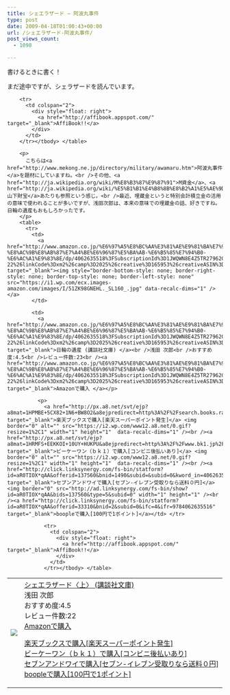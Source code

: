 ```yaml
---
title: シェエラザード – 阿波丸事件
type: post
date: 2009-04-18T01:00:43+00:00
url: /シェエラザード-阿波丸事件/
post_views_count:
  - 1098

---
```

書けるときに書く！

まだ途中ですが、シェラザードを読んでいます。

<table>
  <tr>
    <td>
      <a href="http://www.amazon.co.jp/%E3%82%B7%E3%82%A7%E3%82%A8%E3%83%A9%E3%82%B6%E3%83%BC%E3%83%89%E3%80%88%E4%B8%8A%E3%80%89-%E8%AC%9B%E8%AB%87%E7%A4%BE%E6%96%87%E5%BA%AB-%E6%B5%85%E7%94%B0-%E6%AC%A1%E9%83%8E/dp/4062736098%3FSubscriptionId%3D1JWQWN8E4Z5TR27962G2%26tag%3Dgaeaffibook-22%26linkCode%3Dxm2%26camp%3D2025%26creative%3D165953%26creativeASIN%3D4062736098" target="_blank"><img style="border-bottom-style: none; border-right-style: none; border-top-style: none; border-left-style: none" src="https://i1.wp.com/ecx.images-amazon.com/images/I/51ZTM3MVK8L._SL160_.jpg" data-recalc-dims="1" /> </a>
    </td>
    <td>
      <a href="http://www.amazon.co.jp/%E3%82%B7%E3%82%A7%E3%82%A8%E3%83%A9%E3%82%B6%E3%83%BC%E3%83%89%E3%80%88%E4%B8%8A%E3%80%89-%E8%AC%9B%E8%AB%87%E7%A4%BE%E6%96%87%E5%BA%AB-%E6%B5%85%E7%94%B0-%E6%AC%A1%E9%83%8E/dp/4062736098%3FSubscriptionId%3D1JWQWN8E4Z5TR27962G2%26tag%3Dgaeaffibook-22%26linkCode%3Dxm2%26camp%3D2025%26creative%3D165953%26creativeASIN%3D4062736098" target="_blank">シェエラザード〈上〉 (講談社文庫) </a><br />浅田 次郎<br />おすすめ度:4.5<br />レビュー件数:22<br /><a href="http://www.amazon.co.jp/%E3%82%B7%E3%82%A7%E3%82%A8%E3%83%A9%E3%82%B6%E3%83%BC%E3%83%89%E3%80%88%E4%B8%8A%E3%80%89-%E8%AC%9B%E8%AB%87%E7%A4%BE%E6%96%87%E5%BA%AB-%E6%B5%85%E7%94%B0-%E6%AC%A1%E9%83%8E/dp/4062736098%3FSubscriptionId%3D1JWQWN8E4Z5TR27962G2%26tag%3Dgaeaffibook-22%26linkCode%3Dxm2%26camp%3D2025%26creative%3D165953%26creativeASIN%3D4062736098" target="_blank">Amazonで購入 </a></p>
      <p>
        <a href="http://px.a8.net/svt/ejp?a8mat=1HPMBE+5CX82+1N6+BW8O2&a8ejpredirect=http%3A%2F%2Fsearch.books.rakuten.co.jp%2Fbksearch%2Fdt%3Fg%3D001%26bisbn%3D4062736098" target="_blank">楽天ブックスで購入[楽天スーパーポイント発生]</a> <img border="0" alt="" src="https://i2.wp.com/www12.a8.net/0.gif?resize=1%2C1" width="1" height="1"  data-recalc-dims="1" /><br /><a href="http://px.a8.net/svt/ejp?a8mat=1HRMFS+EEKKOI+10UY+HUKPU&a8ejpredirect=http%3A%2F%2Fwww.bk1.jp%2FkeywordSearchResult%2F%3Fkeyword%3D4062736098%26storeCd%3D1%26searchFlg%3D9%26x%3D43%26y%3D11%26partnerid%3D02a801" target="_blank">ビーケーワン（ｂｋ１）で購入[コンビニ後払いあり]</a> <img border="0" alt="" src="https://i2.wp.com/www12.a8.net/0.gif?resize=1%2C1" width="1" height="1"  data-recalc-dims="1" /><br /><a href="http://click.linksynergy.com/fs-bin/statform?id=aR0TIOX*qAA&offerid=137560&bnid=1490&subid=&subid=0&kword_in=4062736098&oop=on" target="_blank">セブンアンドワイで購入[セブン-イレブン受取りなら送料０円]</a><img border="0" src="http://ad.linksynergy.com/fs-bin/show?id=aR0TIOX*qAA&bids=137560&type=5&subid=0" width="1" height="1" /><br /><a href="http://click.linksynergy.com/fs-bin/statform?id=aR0TIOX*qAA&offerid=33310&bnid=2&subid=0&ifc=4&ifr=9784062736091" target="_blank">boopleで購入[100円で1ポイント]</a></td> </tr> 
        
        <tr>
          <td colspan="2">
            <div style="float: right">
              <a href="http://affibook.appspot.com/" target="_blank">AffiBook!!</a>
            </div>
          </td>
        </tr></tbody> </table> 
        
        <p>
          こちらは<a href="http://www.mekong.ne.jp/directory/military/awamaru.htm">阿波丸事件</a>を題材にしていますね。<br />その他、<a href="http://ja.wikipedia.org/wiki/M%E8%B3%87%E9%87%91">M資金</a>、<a href="http://ja.wikipedia.org/wiki/%E5%B1%B1%E4%B8%8B%E8%B2%A1%E5%AE%9D">山下財宝</a>あたりも参照という感じ。<br />最近、埋蔵金というと特別会計積立金の活用の意味で使われることが多いですが、浅田次郎は、本来の意味での埋蔵金の話、好きですね。日輪の遺産もおもしろかったです。
        </p>
        <table>
          <tr>
            <td>
              <a href="http://www.amazon.co.jp/%E6%97%A5%E8%BC%AA%E3%81%AE%E9%81%BA%E7%94%A3-%E8%AC%9B%E8%AB%87%E7%A4%BE%E6%96%87%E5%BA%AB-%E6%B5%85%E7%94%B0-%E6%AC%A1%E9%83%8E/dp/4062635518%3FSubscriptionId%3D1JWQWN8E4Z5TR27962G2%26tag%3Dgaeaffibook-22%26linkCode%3Dxm2%26camp%3D2025%26creative%3D165953%26creativeASIN%3D4062635518" target="_blank"><img style="border-bottom-style: none; border-right-style: none; border-top-style: none; border-left-style: none" src="https://i1.wp.com/ecx.images-amazon.com/images/I/51ZK98GNEHL._SL160_.jpg" data-recalc-dims="1" /> </a>
            </td>
            
            <td>
              <a href="http://www.amazon.co.jp/%E6%97%A5%E8%BC%AA%E3%81%AE%E9%81%BA%E7%94%A3-%E8%AC%9B%E8%AB%87%E7%A4%BE%E6%96%87%E5%BA%AB-%E6%B5%85%E7%94%B0-%E6%AC%A1%E9%83%8E/dp/4062635518%3FSubscriptionId%3D1JWQWN8E4Z5TR27962G2%26tag%3Dgaeaffibook-22%26linkCode%3Dxm2%26camp%3D2025%26creative%3D165953%26creativeASIN%3D4062635518" target="_blank">日輪の遺産 (講談社文庫) </a><br />浅田 次郎<br />おすすめ度:4.5<br />レビュー件数:23<br /><a href="http://www.amazon.co.jp/%E6%97%A5%E8%BC%AA%E3%81%AE%E9%81%BA%E7%94%A3-%E8%AC%9B%E8%AB%87%E7%A4%BE%E6%96%87%E5%BA%AB-%E6%B5%85%E7%94%B0-%E6%AC%A1%E9%83%8E/dp/4062635518%3FSubscriptionId%3D1JWQWN8E4Z5TR27962G2%26tag%3Dgaeaffibook-22%26linkCode%3Dxm2%26camp%3D2025%26creative%3D165953%26creativeASIN%3D4062635518" target="_blank">Amazonで購入 </a></p> 
              
              <p>
                <a href="http://px.a8.net/svt/ejp?a8mat=1HPMBE+5CX82+1N6+BW8O2&a8ejpredirect=http%3A%2F%2Fsearch.books.rakuten.co.jp%2Fbksearch%2Fdt%3Fg%3D001%26bisbn%3D4062635518" target="_blank">楽天ブックスで購入[楽天スーパーポイント発生]</a> <img border="0" alt="" src="https://i2.wp.com/www12.a8.net/0.gif?resize=1%2C1" width="1" height="1"  data-recalc-dims="1" /><br /><a href="http://px.a8.net/svt/ejp?a8mat=1HRMFS+EEKKOI+10UY+HUKPU&a8ejpredirect=http%3A%2F%2Fwww.bk1.jp%2FkeywordSearchResult%2F%3Fkeyword%3D4062635518%26storeCd%3D1%26searchFlg%3D9%26x%3D43%26y%3D11%26partnerid%3D02a801" target="_blank">ビーケーワン（ｂｋ１）で購入[コンビニ後払いあり]</a> <img border="0" alt="" src="https://i2.wp.com/www12.a8.net/0.gif?resize=1%2C1" width="1" height="1"  data-recalc-dims="1" /><br /><a href="http://click.linksynergy.com/fs-bin/statform?id=aR0TIOX*qAA&offerid=137560&bnid=1490&subid=&subid=0&kword_in=4062635518&oop=on" target="_blank">セブンアンドワイで購入[セブン-イレブン受取りなら送料０円]</a><img border="0" src="http://ad.linksynergy.com/fs-bin/show?id=aR0TIOX*qAA&bids=137560&type=5&subid=0" width="1" height="1" /><br /><a href="http://click.linksynergy.com/fs-bin/statform?id=aR0TIOX*qAA&offerid=33310&bnid=2&subid=0&ifc=4&ifr=9784062635516" target="_blank">boopleで購入[100円で1ポイント]</a></td> </tr> 
                
                <tr>
                  <td colspan="2">
                    <div style="float: right">
                      <a href="http://affibook.appspot.com/" target="_blank">AffiBook!!</a>
                    </div>
                  </td>
                </tr></tbody> </table>